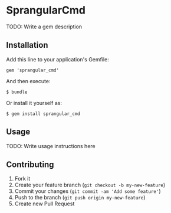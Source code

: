 # SprangularCmd

TODO: Write a gem description

## Installation

Add this line to your application's Gemfile:

    gem 'sprangular_cmd'

And then execute:

    $ bundle

Or install it yourself as:

    $ gem install sprangular_cmd

## Usage

TODO: Write usage instructions here

## Contributing

1. Fork it
2. Create your feature branch (`git checkout -b my-new-feature`)
3. Commit your changes (`git commit -am 'Add some feature'`)
4. Push to the branch (`git push origin my-new-feature`)
5. Create new Pull Request

